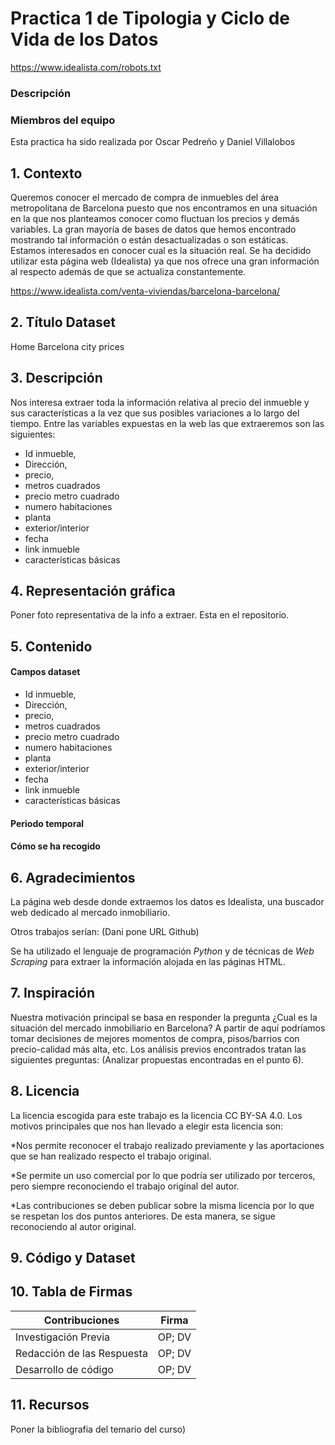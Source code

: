 # Practica 1 de Tipologia y Ciclo de Vida de los Datos

https://www.idealista.com/robots.txt

### Descripción


### Miembros del equipo

Esta practica ha sido realizada por Oscar Pedreño y Daniel Villalobos

## 1. Contexto

Queremos conocer el mercado de compra de inmuebles del área metropolitana de Barcelona puesto que nos encontramos en una situación en la que nos planteamos conocer como fluctuan los precios y demás variables.
La gran mayoría de bases de datos que hemos encontrado mostrando tal información o están desactualizadas o son estáticas. Estamos interesados en conocer cual es la situación real.
Se ha decidido utilizar esta página web (Idealista) ya que nos ofrece una gran información al respecto además de que se actualiza constantemente. 

https://www.idealista.com/venta-viviendas/barcelona-barcelona/

## 2. Título Dataset

Home Barcelona city prices

## 3. Descripción

Nos interesa extraer toda la información relativa al precio del inmueble y sus características a la vez que sus posibles variaciones a lo largo del tiempo. 
Entre las variables expuestas en la web las que extraeremos son las siguientes: 
* Id inmueble, 
* Dirección, 
* precio, 
* metros cuadrados
* precio metro cuadrado
* numero habitaciones
* planta
* exterior/interior
* fecha
* link inmueble
* características básicas

## 4. Representación gráfica

Poner foto representativa de la info a extraer. Esta en el repositorio.

## 5. Contenido

#### Campos dataset
* Id inmueble, 
* Dirección, 
* precio, 
* metros cuadrados
* precio metro cuadrado
* numero habitaciones
* planta
* exterior/interior
* fecha
* link inmueble
* características básicas

#### Periodo temporal


#### Cómo se ha recogido



## 6. Agradecimientos

La página web desde donde extraemos los datos es Idealista, una buscador web dedicado al mercado inmobiliario.

Otros trabajos serían: (Dani pone URL Github)

Se ha utilizado el lenguaje de programación *Python* y de técnicas de *Web Scraping* para extraer la información alojada en las páginas HTML.


## 7. Inspiración

Nuestra motivación principal se basa en responder la pregunta ¿Cual es la situación del mercado inmobiliario en Barcelona? 
A partir de aquí podríamos tomar decisiones de mejores momentos de compra, pisos/barrios con precio-calidad más alta, etc. 
Los análisis previos encontrados tratan las siguientes preguntas: (Analizar propuestas encontradas en el punto 6).

## 8. Licencia

La licencia escogida para este trabajo es la licencia CC BY-SA 4.0. Los motivos principales que nos han llevado a elegir esta licencia son:

*Nos permite reconocer el trabajo realizado previamente y las aportaciones que se han realizado respecto el trabajo original. 

*Se permite un uso comercial por lo que podría ser utilizado por terceros, pero siempre reconociendo el trabajo original del autor. 

*Las contribuciones se deben publicar sobre la misma licencia por lo que se respetan los dos puntos anteriores. De esta manera, se sigue reconociendo al autor original. 


## 9. Código y Dataset 


## 10. Tabla de Firmas

| Contribuciones | Firma |
| --------- | ---------| 
| Investigación Previa| OP; DV |
| Redacción de las Respuesta| OP; DV |
| Desarrollo de código | OP; DV |

## 11. Recursos

Poner la bibliografia del temario del curso)



